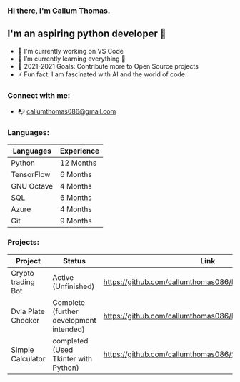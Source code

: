 ### Hi there, I'm Callum Thomas.


## I'm an aspiring python developer 👋


- 🔭 I'm currently working on VS Code
- 🌱 I’m currently learning everything 🤣
- 🥅 2021-2021 Goals: Contribute more to Open Source projects
- ⚡ Fun fact: I am fascinated with AI and the world of code


### Connect with me:

- :mailbox_with_no_mail: callumthomas086@gmail.com



### Languages:

Languages | Experience
------------ | -------------
Python | 12 Months 
TensorFlow  | 6 Months 
GNU Octave | 4 Months 
SQL | 6 Months 
Azure | 4 Months 
Git | 9 Months 

### Projects:

Project | Status | Link
-------- | -------- | -----------------
Crypto trading Bot | Active (Unfinished) | https://github.com/callumthomas086/Binace_API_Trading_Bot
Dvla Plate Checker | Complete (further development intended) | https://github.com/callumthomas086/Plate_checker
Simple Calculator | completed (Used Tkinter with Python) | https://github.com/callumthomas086/Simple-calc

